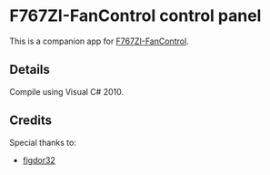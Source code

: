 # F767ZI-FanControl control panel

This is a companion app for [F767ZI-FanControl](https://github.com/mattroot/MS-lab-2023-24-proj).

## Details
Compile using Visual C# 2010.

## Credits

Special thanks to:
 - [figdor32](https://figdor32.pl)
 